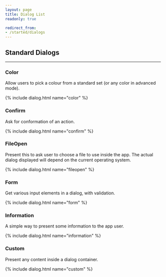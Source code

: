 ```yaml
---
layout: page
title: Dialog List
readonly: true

redirect_from:
- /started/dialogs
---
```


## Standard Dialogs

---

### Color

Allow users to pick a colour from a standard set (or any color in advanced mode).

{% include dialog.html name="color" %}

### Confirm

Ask for conformation of an action.

{% include dialog.html name="confirm" %}

### FileOpen

Present this to ask user to choose a file to use inside the app.
The actual dialog displayed will depend on the current operating system.

{% include dialog.html name="fileopen" %}

### Form

Get various input elements in a dialog, with validation.

{% include dialog.html name="form" %}

### Information

A simple way to present some information to the app user.

{% include dialog.html name="information" %}

### Custom

Present any content inside a dialog container.

{% include dialog.html name="custom" %}

